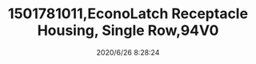 ﻿---
layout: post 
title: 1501781011,EconoLatch Receptacle Housing, Single Row,94V0
tags: 1625
categories: wire-cable
overview: EconoLatch Receptacle Housing, Single Row, 1 Circuits,UL-94V0
part_number: 1501781011
thumb_img: static/202006/343-thumb-20200626163023.jpg
small_img: static/202006/343-20200626163023.jpg
date: 2020/6/26 8:28:24
---



